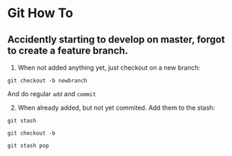 # Git How To

## Accidently starting to develop on master, forgot to create a feature branch.

1) When not added anything yet, just checkout on a new branch:

`git checkout -b newbranch`

And do regular `add` and `commit`

2) When already added, but not yet commited. Add them to the stash:

`git stash`

`git checkout -b`

`git stash pop` 
